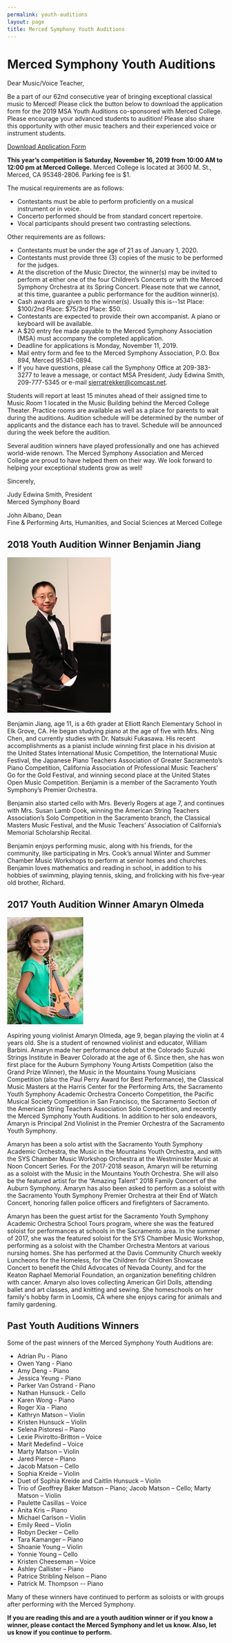 ```yaml
---
permalink: youth-auditions
layout: page
title: Merced Symphony Youth Auditions
---
```


# Merced Symphony Youth Auditions

Dear Music/Voice Teacher,

Be a part of our 62nd consecutive year of bringing exceptional classical music to Merced!  Please click the button below to download the application form for the 2019 MSA Youth Auditions co-sponsored with Merced College.  Please encourage your advanced students to audition!  Please also share this opportunity with other music teachers and their experienced voice or instrument students.

<p>
  <a class="button" href="/assets/documents/MSA-Audition-Application-2019.pdf">
  	Download Application Form
  </a>
</p>

**This year’s competition is Saturday, November 16, 2019 from 10:00 AM to 12:00 pm at Merced College.** Merced College is located at 3600 M. St., Merced, CA 95348-2806.  Parking fee is $1.

The musical requirements are as follows:

- Contestants must be able to perform proficiently on a musical instrument or in voice.
- Concerto performed should be from standard concert repertoire.
- Vocal participants should present two contrasting selections.

Other requirements are as follows:

- Contestants must be under the age of 21 as of January 1, 2020.
- Contestants must provide three (3) copies of the music to be performed for the judges.
- At the discretion of the Music Director, the winner(s) may be invited to perform at either one of the four Children’s Concerts or with the Merced Symphony Orchestra at its Spring Concert.  Please note that we cannot, at this time, guarantee a public performance for the audition winner(s).
- Cash awards are given to the winner(s). Usually this is--1st Place: $100/2nd Place: $75/3rd Place: $50.
- Contestants are expected to provide their own accompanist.  A piano or keyboard will be available.
- A $20 entry fee made payable to the Merced Symphony Association (MSA) must accompany the completed application.
- Deadline for applications is Monday, November 11, 2019.
- Mail entry form and fee to the Merced Symphony Association, P.O. Box 894, Merced 95341-0894.
- If you have questions, please call the Symphony Office at 209-383-3277 to leave a message, or contact MSA President, Judy Edwina Smith, 209-777-5345 or e-mail sierratrekker@comcast.net.

Students will report at least 15 minutes ahead of their assigned time to Music Room 1 located in the Music Building behind the Merced College Theater.  Practice rooms are available as well as a place for parents to wait during the auditions.  Audition schedule will be determined by the number of applicants and the distance each has to travel.  Schedule will be announced during the week before the audition.

Several audition winners have played professionally and one has achieved world-wide renown.  The Merced Symphony Association and Merced College are proud to have helped them on their way.  We look forward to helping your exceptional students grow as well!

Sincerely,

Judy Edwina Smith, President<br />
Merced Symphony Board

John Albano, Dean<br />
Fine & Performing Arts, Humanities, and Social Sciences at 
Merced College

## 2018 Youth Audition Winner Benjamin Jiang

![Photo of Benjamin Jiang](/assets/images/2018-ya-winner.jpg)

Benjamin Jiang, age 11, is a 6th grader at Elliott Ranch Elementary School in Elk Grove, CA.  He began studying piano at the age of five with Mrs. Ning Chen, and currently studies with Dr. Natsuki Fukasawa. His recent accomplishments as a pianist include winning first place in his division at the United States International Music Competition, the International Music Festival, the Japanese Piano Teachers Association of Greater Sacramento’s Piano Competition, California Association of Professional Music Teachers’ Go for the Gold Festival, and winning second place at the United States Open Music Competition. Benjamin is a member of the Sacramento Youth Symphony’s Premier Orchestra.

Benjamin also started cello with Mrs. Beverly Rogers at age 7, and continues with Mrs. Susan Lamb Cook, winning the American String Teachers Association’s Solo Competition in the Sacramento branch, the Classical Masters Music Festival, and the Music Teachers’ Association of California’s Memorial Scholarship Recital.

Benjamin enjoys performing music, along with his friends, for the community, like participating in Mrs. Cook’s annual Winter and Summer Chamber Music Workshops to perform at senior homes and churches.  Benjamin loves mathematics and reading in school, in addition to his hobbies of swimming, playing tennis, skiing, and frolicking with his five-year old brother, Richard.


## 2017 Youth Audition Winner Amaryn Olmeda

![Photo of Amaryn Olmeda](/assets/images/ya_winner.jpg)

Aspiring young violinist Amaryn Olmeda, age 9, began playing the violin at 4 years old. She is a student of renowned violinist and educator, William Barbini. Amaryn made her performance debut at the Colorado Suzuki Strings Institute in Beaver Colorado at the age of 6. Since then, she has won first place for the Auburn Symphony Young Artists Competition (also the Grand Prize Winner), the Music in the Mountains Young Musicians Competition (also the Paul Perry Award for Best Performance), the Classical Music Masters at the Harris Center for the Performing Arts, the Sacramento Youth Symphony Academic Orchestra Concerto Competition, the Pacific Musical Society Competition in San Francisco, the Sacramento Section of the American String Teachers Association Solo Competition, and recently the Merced Symphony Youth Auditions. In addition to her solo endeavors, Amaryn is Principal 2nd Violinist in the Premier Orchestra of the Sacramento Youth Symphony.

Amaryn has been a solo artist with the Sacramento Youth Symphony Academic Orchestra, the Music in the Mountains Youth Orchestra, and with the SYS Chamber Music Workshop Orchestra at the Westminster Music at Noon Concert Series. For the 2017-2018 season, Amaryn will be returning as a soloist with the Music in the Mountains Youth Orchestra. She will also be the featured artist for the “Amazing Talent” 2018 Family Concert of the Auburn Symphony. Amaryn has also been asked to perform as a soloist with the Sacramento Youth Symphony Premier Orchestra at their End of Watch Concert, honoring fallen police officers and firefighters of Sacramento.

Amaryn has been the guest artist for the Sacramento Youth Symphony Academic Orchestra School Tours program, where she was the featured soloist for performances at schools in the Sacramento area. In the summer of 2017, she was the featured soloist for the SYS Chamber Music Workshop, performing as a soloist with the Chamber Orchestra Mentors at various nursing homes. She has performed at the Davis Community Church weekly Luncheons for the Homeless, for the Children for Children Showcase Concert to benefit the Child Advocates of Nevada County, and for the Keaton Raphael Memorial Foundation, an organization benefiting children with cancer. Amaryn also loves collecting American Girl Dolls, attending ballet and art classes, and knitting and sewing. She homeschools on her family's hobby farm in Loomis, CA where she enjoys caring for animals and family gardening.

## Past Youth Auditions Winners

Some of the past winners of the Merced Symphony Youth Auditions are:

- Adrian Pu - Piano
- Owen Yang - Piano
- Amy Deng - Piano
- Jessica Yeung - Piano
- Parker Van Ostrand - Piano
- Nathan Hunsuck - Cello
- Karen Wong - Piano
- Roger Xia - Piano
- Kathryn Matson – Violin
- Kristen Hunsuck – Violin
- Selena Pistoresi – Piano
- Lexie Pivirotto-Britton – Voice
- Marit Medefind – Voice
- Marty Matson – Violin
- Jared Pierce – Piano
- Jacob Matson – Cello
- Sophia Kreide – Violin
- Duet of Sophia Kreide and Caitlin Hunsuck – Violin
- Trio of Geoffrey Baker Matson – Piano; Jacob Matson – Cello; Marty Matson – Violin
- Paulette Casillas – Voice
- Anita Kris – Piano
- Michael Carlson – Violin
- Emily Reed – Violin
- Robyn Decker – Cello
- Tara Kamanger – Piano
- Shoanie Young – Violin
- Yonnie Young – Cello
- Kristen Cheeseman – Voice
- Ashley Callister – Piano
- Patrice Stribling Nelson – Piano
- Patrick M. Thompson -- Piano

Many of these winners have continued to perform as soloists or with groups after performing with the Merced Symphony.

**If you are reading this and are a youth audition winner or if you know a winner, please contact the Merced Symphony and let us know. Also, let us know if you continue to perform.**